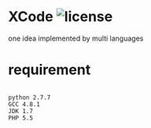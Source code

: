 XCode ![license](http://img.shields.io/badge/license-MIT-brightgreen.svg)
===
one idea implemented by multi languages

requirement
===
```shell

python 2.7.7  
GCC 4.8.1  
JDK 1.7
PHP 5.5
```

